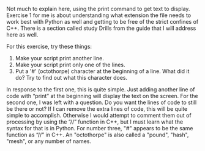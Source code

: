 Not much to explain here, using the print command to get text to display. Exercise 1 for me is about understanding what extension the file needs to work best with Python as well and getting to be free of the strict confines of C++. There is a section called study Drills from the guide that I will address here as well.

For this exercise, try these things:
1.	Make your script print another line.
2.	Make your script print only one of the lines.
3.	Put a '#' (octothorpe) character at the beginning of a line. What did it do? Try to find out what this character does.

In response to the first one, this is quite simple. Just adding another line of code with “print” at the beginning will display the text on the screen. For the second one, I was left with a question. Do you want the lines of code to still be there or not? If I can remove the extra lines of code, this will be quite simple to accomplish. Otherwise I would attempt to comment them out of processing by using the “//” function in C++, but I must learn what the syntax for that is in Python. For number three, "#" appears to be the same function as “//” in C++. An "octothorpe" is also called a "pound", "hash", "mesh", or any number of names.
